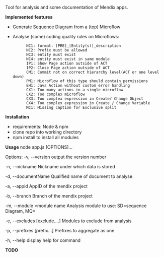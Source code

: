 Tool for analysis and some documentation of Mendix apps.

**Implemented features**
* Generate Sequence Diagram from a (top) Microflow
* Analyse (some) coding quality rules on Microflows:
  
            NC1: format: [PRE]_[Entity(s)]_description
            NC2: Prefix must be allowed
            NC3: entity must exist
            NC4: entity must exist in same module
            IP1: Show Page action outside of ACT
            IP2: Close Page action outside of ACT
            CM1: Commit not on correct hierarchy level(ACT or one level down)
            PM1: Microflow of this type should contain permissions
            EH1: Java Action without custom error handling
            CX1: Too many actions in a single microflow
            CX2: Too complex microflow
            CX3: Too complex expression in Create/ Change Object
            CX4: Too complex expression in Create / Change Variable
            MC1: Missing caption for Exclusive split
  
**Installation**
* requirements: Node & npm
* clone repo into working directory
* npm install to install all modules

**Usage**
node app.js [OPTIONS]...

Options:
  -v, --version                  output the version number
  
  -n, --nickname <nickname>      Nickname under which data is stored
  
  -d, --documentName <document>  Qualified name of document to analyse.
  
  -a, --appid <appid>            AppID of the mendix project
  
  -b, --branch <branch name>     Branch of the mendix project
  
  -m, --module <module name      Analysis module to use: SD=sequence Diagram, MQ=
  
  -e, --excludes [exclude....]   Modules to exclude from analysis
  
  -p, --prefixes [prefix...]     Prefixes to aggregate as one
  
  -h, --help                     display help for command

  **TODO**
  

  

